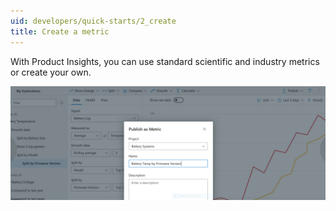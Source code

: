 ```yaml
---
uid: developers/quick-starts/2_create
title: Create a metric
---
```


With Product Insights, you can use standard scientific and industry metrics or create your own.

![Creating metrics](create-metrics.png)

